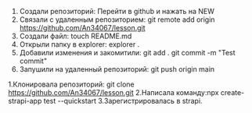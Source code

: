 1) Создали репозиторий:
   Перейти в github и нажать на NEW
2) Связали с удаленным репозиторием:
   git remote add origin https://github.com/An34067/lesson.git
3) Создали файл:
   touch README.md
4) Открыли папку в explorer:
   explorer .
5) Добавили изменения и закомитили:
   git add .
   git commit -m "Test commit" 
6) Запушили на удаленный репозиторий:
   git push origin main

1.Клонировала репозиторий: git clone https://github.com/An34067/lesson.git 
2.Написала команду:npx create-strapi-app test --quickstart 
3.Зарегистрировалась в strapi.
